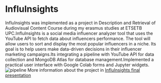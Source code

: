 # InfluInsights
InfluInsights was implemented as a project in Description and Retrieval of Audiovisual Content Course during my erasmus studies at ETSETB UPC.InfluInsights is a social media influencer analyzer tool that uses the YouTube API to fetch data about influencers performance. The tool will allow users to sort and display the most popular influencers in a niche. Its goal is to help users make data-driven decisions in their influencer marketing campaigns.Its  integrating a pipeline with YouTube API for data collection and MongoDB Atlas for database management.Implemented a practical user interface with Google Colab forms and Jupyter widgets.![pipeline]()
More information about the project in [InfluInsights final presentation](https://github.com/MDadopoulos/InfluInsights/blob/c062bc2026640591814fb58e3837e8c3f2d57efe/InfluInsights_Final_Presentation.pptx)
